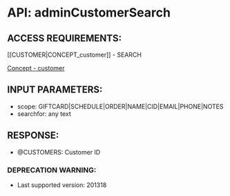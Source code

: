 # API: adminCustomerSearch


## ACCESS REQUIREMENTS: ##
[[CUSTOMER|CONCEPT_customer]] - SEARCH




[Concept - customer](concept_customer)

## INPUT PARAMETERS: ##
  * scope: GIFTCARD|SCHEDULE|ORDER|NAME|CID|EMAIL|PHONE|NOTES
  * searchfor: any text

## RESPONSE: ##
  * @CUSTOMERS: Customer ID


### DEPRECATION WARNING: ###
 * Last supported version: 201318
